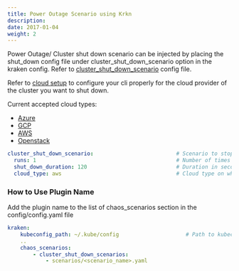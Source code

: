 ```yaml
---
title: Power Outage Scenario using Krkn
description: 
date: 2017-01-04
weight: 2
---
```

Power Outage/ Cluster shut down scenario can be injected by placing the shut_down config file under cluster_shut_down_scenario option in the kraken config. Refer to [cluster_shut_down_scenario](https://github.com/krkn-chaos/krkn/blob/main/scenarios/openshift/cluster_shut_down_scenario.yml) config file.

Refer to [cloud setup](/docs/scenarios/cloud_setup.md) to configure your cli properly for the cloud provider of the cluster you want to shut down.

Current accepted cloud types:
* [Azure](/docs/scenarios/cloud_setup.md#azure)
* [GCP](/docs/scenarios/cloud_setup.md#gcp)
* [AWS](/docs/scenarios/cloud_setup.md#aws)
* [Openstack](/docs/scenarios/cloud_setup.md#openstack)


```yaml
cluster_shut_down_scenario:                          # Scenario to stop all the nodes for specified duration and restart the nodes.
  runs: 1                                            # Number of times to execute the cluster_shut_down scenario.
  shut_down_duration: 120                            # Duration in seconds to shut down the cluster.
  cloud_type: aws                                    # Cloud type on which Kubernetes/OpenShift runs.
```

### How to Use Plugin Name
Add the plugin name to the list of chaos_scenarios section in the config/config.yaml file
```yaml
kraken:
    kubeconfig_path: ~/.kube/config                     # Path to kubeconfig
    .. 
    chaos_scenarios:
        - cluster_shut_down_scenarios:
            - scenarios/<scenario_name>.yaml
```